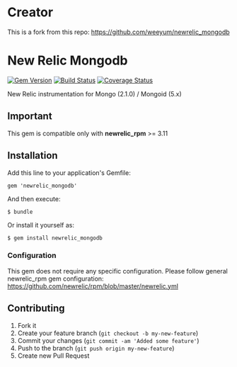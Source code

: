 # Creator

This is a fork from this repo:
https://github.com/weeyum/newrelic_mongodb

# New Relic Mongodb
[![Gem Version](https://badge.fury.io/rb/newrelic_mongodb.svg)](https://badge.fury.io/rb/newrelic_mongodb.svg)
[![Build Status](https://travis-ci.org/weeyum/newrelic_mongodb.svg)](https://travis-ci.org/weeyum/newrelic_mongodb)
[![Coverage Status](https://coveralls.io/repos/weeyum/newrelic_mongodb/badge.svg?branch=master&service=github)](https://coveralls.io/github/weeyum/newrelic_mongodb?branch=master)

New Relic instrumentation for Mongo (2.1.0) / Mongoid (5.x)

## Important

This gem is compatible only with __newrelic_rpm__ >= 3.11

## Installation

Add this line to your application's Gemfile:

    gem 'newrelic_mongodb'

And then execute:

    $ bundle

Or install it yourself as:

    $ gem install newrelic_mongodb

### Configuration

This gem does not require any specific configuration. Please follow general newrelic_rpm gem configuration:
https://github.com/newrelic/rpm/blob/master/newrelic.yml

## Contributing

1. Fork it
2. Create your feature branch (`git checkout -b my-new-feature`)
3. Commit your changes (`git commit -am 'Added some feature'`)
4. Push to the branch (`git push origin my-new-feature`)
5. Create new Pull Request
